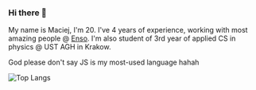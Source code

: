 ### Hi there 👋

My name is Maciej, I'm 20. 
I've 4 years of experience, working with most amazing people @ [Enso](enso.org). 
I'm also student of 3rd year of applied CS in physics @ UST AGH in Krakow.

God please don't say JS is my most-used language hahah

![Top Langs](https://github-readme-stats.vercel.app/api/top-langs/?username=BinarySoftware&theme=buefy&layout=compact)

<!--
**BinarySoftware/BinarySoftware** is a ✨ _special_ ✨ repository because its `README.md` (this file) appears on your GitHub profile.

Here are some ideas to get you started:

- 🔭 I’m currently working on ...
- 🌱 I’m currently learning ...
- 👯 I’m looking to collaborate on ...
- 🤔 I’m looking for help with ...
- 💬 Ask me about ...
- 📫 How to reach me: ...
- 😄 Pronouns: ...
- ⚡ Fun fact: ...
-->
